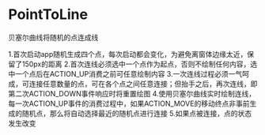 # PointToLine
贝塞尔曲线将随机的点连成线

1.首次启动app随机生成四个点，每次启动都会变化，为避免离窗体边缘太近，保留了150px的距离
2.首次连线必须选中一个点作为起点，否则不绘制任何内容，选中一个点后在ACTION_UP消费之前可任意绘制内容
3.一次连线过程必须一气呵成，可连接任意数量的点，可在各个点之间任意连接；但抬手之后，再次连线，即第二次ACTION_DOWN事件响应时将重置绘图
4.使用贝塞尔曲线实时绘制连线，每一次ACTION_UP事件的消费过程中，如果ACTION_MOVE的移动终点非事前生成的随机点，那么将自动选择最近的随机点进行连接
5.如果点被连接，点的状态发生改变
